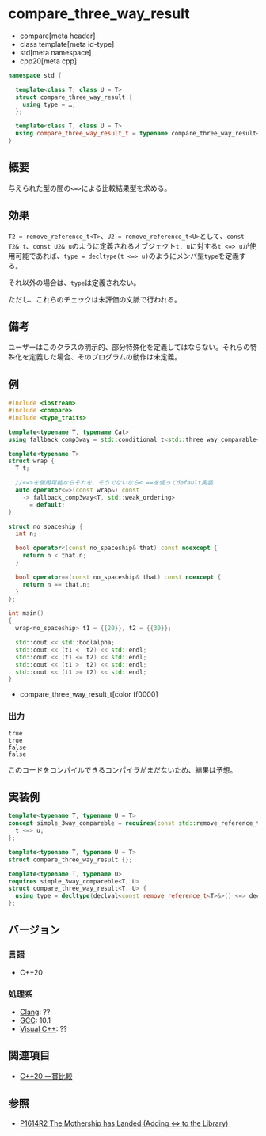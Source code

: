 # compare_three_way_result

* compare[meta header]
* class template[meta id-type]
* std[meta namespace]
* cpp20[meta cpp]

```cpp
namespace std {

  template<class T, class U = T>
  struct compare_three_way_result {
    using type = …;
  };

  template<class T, class U = T>
  using compare_three_way_result_t = typename compare_three_way_result<T, U>::type;
}
```

## 概要

与えられた型の間の`<=>`による比較結果型を求める。

## 効果

`T2 = remove_reference_t<T>`、`U2 = remove_reference_t<U>`として、`const T2& t`、`const U2& u`のように定義されるオブジェクト`t, u`に対する`t <=> u`が使用可能であれば、`type = decltype(t <=> u)`のようにメンバ型`type`を定義する。

それ以外の場合は、`type`は定義されない。

ただし、これらのチェックは未評価の文脈で行われる。

## 備考

ユーザーはこのクラスの明示的、部分特殊化を定義してはならない。それらの特殊化を定義した場合、そのプログラムの動作は未定義。

## 例

```cpp example
#include <iostream>
#include <compare>
#include <type_traits>

template<typename T, typename Cat>
using fallback_comp3way = std::conditional_t<std::three_way_comparable<T>, std::compare_three_way_result_t<T>, Cat>;

template<typename T>
struct wrap {
  T t;

  //<=>を使用可能ならそれを、そうでないなら< ==を使ってdefault実装
  auto operator<=>(const wrap&) const
    -> fallback_comp3way<T, std::weak_ordering>
      = default;
}

struct no_spaceship {
  int n;

  bool operator<(const no_spaceship& that) const noexcept {
    return n < that.n;
  }

  bool operator==(const no_spaceship& that) const noexcept {
    return n == that.n;
  }
};

int main()
{
  wrap<no_spaceship> t1 = {{20}}, t2 = {{30}};

  std::cout << std::boolalpha;
  std::cout << (t1 <  t2) << std::endl;
  std::cout << (t1 <= t2) << std::endl;
  std::cout << (t1 >  t2) << std::endl;
  std::cout << (t1 >= t2) << std::endl;
}
```
* compare_three_way_result_t[color ff0000]

### 出力
```
true
true
false
false
```

このコードをコンパイルできるコンパイラがまだないため、結果は予想。

## 実装例

```cpp
template<typename T, typename U = T>
concept simple_3way_compareble = requires(const std::remove_reference_t<T>& t, const std::remove_reference_t<U>& u) {
  t <=> u;
};

template<typename T, typename U = T>
struct compare_three_way_result {};

template<typename T, typename U>
requires simple_3way_compareble<T, U>
struct compare_three_way_result<T, U> {
  using type = decltype(declval<const remove_reference_t<T>&>() <=> declval<const remove_reference_t<U>&>());
};

```

## バージョン
### 言語
- C++20

### 処理系
- [Clang](/implementation.md#clang): ??
- [GCC](/implementation.md#gcc): 10.1
- [Visual C++](/implementation.md#visual_cpp): ??

## 関連項目

- [C++20 一貫比較](/lang/cpp20/consistent_comparison.md)


## 参照

- [P1614R2 The Mothership has Landed (Adding <=> to the Library)](http://wg21.link/p1614)
